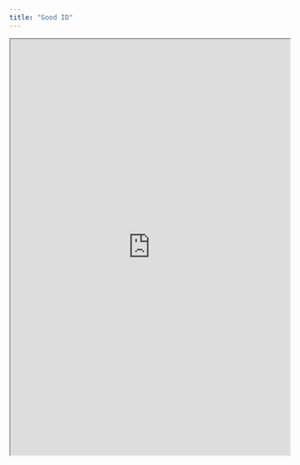 ```yaml
---
title: "Good ID"
---
```



<iframe height="750" width="100%" src="https://ewelton.github.io/ktest/wiki.html#Good%20ID"></iframe>
